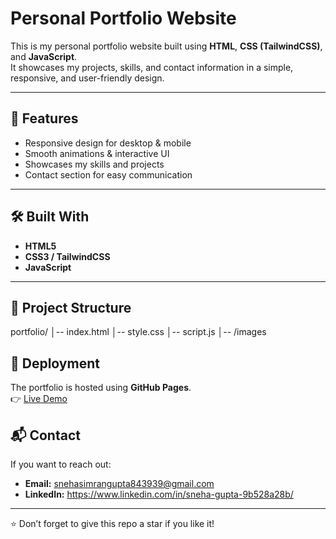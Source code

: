 # Personal Portfolio Website

This is my personal portfolio website built using **HTML**, **CSS (TailwindCSS)**, and **JavaScript**.  
It showcases my projects, skills, and contact information in a simple, responsive, and user-friendly design.  

---

## 🚀 Features
- Responsive design for desktop & mobile
- Smooth animations & interactive UI
- Showcases my skills and projects
- Contact section for easy communication

---

## 🛠️ Built With
- **HTML5**
- **CSS3 / TailwindCSS**
- **JavaScript**

---

## 📂 Project Structure

portfolio/
│-- index.html
│-- style.css
│-- script.js
│-- /images


## 📡 Deployment
The portfolio is hosted using **GitHub Pages**.  
👉 [Live Demo](https://your-username.github.io/portfolio-website/)  

## 📬 Contact
If you want to reach out:  
- **Email:** snehasimrangupta843939@gmail.com  
- **LinkedIn:** https://www.linkedin.com/in/sneha-gupta-9b528a28b/

---
⭐ Don’t forget to give this repo a star if you like it!
